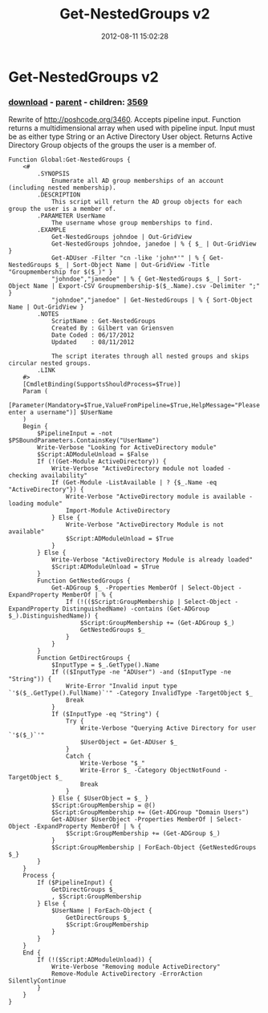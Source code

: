﻿---
pid:            3568
poster:         Jules_74
title:          Get-NestedGroups v2
date:           2012-08-11 15:02:28
format:         posh
parent:         3567
parent:         3567
children:       3569
---

# Get-NestedGroups v2

### [download](3568.ps1) - [parent](3567.md) - children: [3569](3569.md)

Rewrite of http://poshcode.org/3460.
Accepts pipeline input. Function returns a multidimensional array when used with pipeline input.
Input must be as either type String or an Active Directory User object.
Returns Active Directory Group objects of the groups the user is a member of.

```posh
Function Global:Get-NestedGroups {
	<#
		.SYNOPSIS
			Enumerate all AD group memberships of an account (including nested membership).
		.DESCRIPTION
			This script will return the AD group objects for each group the user is a member of.
		.PARAMETER UserName
			The username whose group memberships to find.
		.EXAMPLE
			Get-NestedGroups johndoe | Out-GridView
			Get-NestedGroups johndoe, janedoe | % { $_ | Out-GridView }
			Get-ADUser -Filter "cn -like 'john*'" | % { Get-NestedGroups $_ | Sort-Object Name | Out-GridView -Title "Groupmembership for $($_)" }
			"johndoe","janedoe" | % { Get-NestedGroups $_ | Sort-Object Name | Export-CSV Groupmembership-$($_.Name).csv -Delimiter ";" }
			"johndoe","janedoe" | Get-NestedGroups | % { Sort-Object Name | Out-GridView }
		.NOTES
			ScriptName : Get-NestedGroups
			Created By : Gilbert van Griensven
			Date Coded : 06/17/2012
			Updated    : 08/11/2012

			The script iterates through all nested groups and skips circular nested groups.
		.LINK
	#>
	[CmdletBinding(SupportsShouldProcess=$True)]
	Param (
		[Parameter(Mandatory=$True,ValueFromPipeline=$True,HelpMessage="Please enter a username")] $UserName
	)
	Begin {
		$PipelineInput = -not $PSBoundParameters.ContainsKey("UserName")
		Write-Verbose "Looking for ActiveDirectory module"
		$Script:ADModuleUnload = $False
		If (!(Get-Module ActiveDirectory)) {
			Write-Verbose "ActiveDirectory module not loaded - checking availability"
			If (Get-Module -ListAvailable | ? {$_.Name -eq "ActiveDirectory"}) {
				Write-Verbose "ActiveDirectory module is available - loading module"
				Import-Module ActiveDirectory
			} Else {
				Write-Verbose "ActiveDirectory Module is not available"
				$Script:ADModuleUnload = $True
			}
		} Else {
			Write-Verbose "ActiveDirectory Module is already loaded"
			$Script:ADModuleUnload = $True
		}
		Function GetNestedGroups {
			Get-ADGroup $_ -Properties MemberOf | Select-Object -ExpandProperty MemberOf | % {
				If (!(($Script:GroupMembership | Select-Object -ExpandProperty DistinguishedName) -contains (Get-ADGroup $_).DistinguishedName)) {
					$Script:GroupMembership += (Get-ADGroup $_)
					GetNestedGroups $_
				}
			}
		}
		Function GetDirectGroups {
			$InputType = $_.GetType().Name
			If (($InputType -ne "ADUser") -and ($InputType -ne "String")) {
				Write-Error "Invalid input type `'$($_.GetType().FullName)`'" -Category InvalidType -TargetObject $_
				Break
			}
			If ($InputType -eq "String") {
				Try {
					Write-Verbose "Querying Active Directory for user `'$($_)`'"
					$UserObject = Get-ADUser $_
				}
				Catch {
					Write-Verbose "$_"
					Write-Error $_ -Category ObjectNotFound -TargetObject $_
					Break
				}
			} Else { $UserObject = $_ }
			$Script:GroupMembership = @()
			$Script:GroupMembership += (Get-ADGroup "Domain Users")
			Get-ADUser $UserObject -Properties MemberOf | Select-Object -ExpandProperty MemberOf | % {
				$Script:GroupMembership += (Get-ADGroup $_)
			}
			$Script:GroupMembership | ForEach-Object {GetNestedGroups $_}
		}
	}
	Process {
		If ($PipelineInput) {
			GetDirectGroups $_
			, $Script:GroupMembership
		} Else {
			$UserName | ForEach-Object {
				GetDirectGroups $_
				$Script:GroupMembership
			}
		}
	}
	End {
		If (!($Script:ADModuleUnload)) {
			Write-Verbose "Removing module ActiveDirectory"
			Remove-Module ActiveDirectory -ErrorAction SilentlyContinue
		}
	}
}
```
